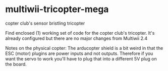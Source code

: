# multiwii-tricopter-mega
copter club's sensor bristling tricopter

Find enclosed (1) working set of code for the copter club's tricopter. 
It's already configured but there are no major changes from Multiwii 2.4

Notes on the physical copter: 
The arducopter shield is a bit weird in that the ESC (motor) plugins are power inputs and not outputs. Therefore if you want the servo to work you'll have to plug that into a different 5V plug on the board.
